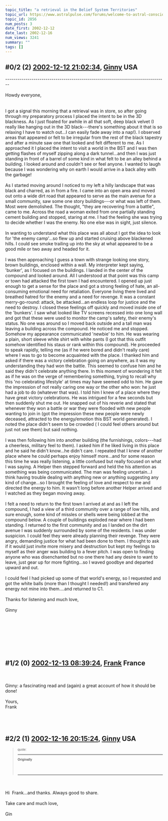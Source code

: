 ```yaml
---
topic_title: "a retrieval in the Belief System Territories"
topic_url: https://www.astralpulse.com/forums/welcome-to-astral-consciousness!/a-retrieval-in-the-belief-system-territories
topic_id: 2856
num_posts: 3
date_first: 2002-12-12
date_last: 2002-12-16
num_views: 3241
summary: ""
tags: []
---
```


## \#0/2 (2) [2002-12-12 21:02:34](https://www.astralpulse.com/forums/index.php?msg=118586), [Ginny](https://www.astralpulse.com/forums/profile/?u=1404) USA ##
<section>
--------------------------------------------------------------------------------
<br>
<br>
Howdy everyone,
<br>
<br>
<br>
I got a signal this morning that a retrieval was in store, so after going through my preparatory process I placed the intent to be in the 3D blackness. As I just floated for awhile in all that soft, deep black velvet (I really like hanging out in the 3D black---there's something about it that is so relaxing I have to watch out...I can easily fade away into a nap!). I observed areas that appeared or felt to be irregular from the rest of the black tapestry and after a minute saw one that looked and felt different to me. As I approached it I placed the intent to visit a world in the BST and I was then getting flashes of myself zipping along a dark tunnel...and then I was just standing in front of a barrel of some kind in what felt to be an alley behind a building. I looked around and couldn't see or feel anyone. I wanted to laugh because I was wondering why on earth I would arrive in a back alley with the garbage!
<br>
<br>
As I started moving around I noticed to my left a hilly landscape that was black and charred, as in from a fire. I came into an open area and moved out onto a wide dirt road that appeared to serve as the main avenue for a small community, saw some one story buildings---or what was left of them. Most were demolished. The thought, "they are recovering from a battle", came to me. Across the road a woman exited from one partially standing cement building and stopped, staring at me. I had the feeling she was trying to decide whether I was the enemy. No one else was in sight, just silence.
<br>
<br>
In wanting to understand what this place was all about I got the idea to look for 'the enemy camp'...so flew up and started cruising above blackened hills. I could see smoke trailing up into the sky at what appeared to be a good mile or two away and headed for it.
<br>
<br>
I was then approaching I guess a town with strange looking one story, brown buildings, enclosed within a wall. My interpreter kept saying, 'bunker', as I focused on the buildings. I landed in the center of the compound and looked around. All I understood at that point was this camp or town had attacked the first town I had encountered. I opened up just enough to get a sense for the place and got a strong feeling of hate, an all-consuming emotional need for retaliation. Everyone living there lived and breathed hatred for the enemy and a need for revenge. It was a constant merry-go-round: attack, be attacked...an endless loop for justice and the need to destroy. I closed these feelings off quickly and moved inside one of the 'bunkers'. I saw what looked like TV screens recessed into one long wall and got that these were used to monitor the camp's safety, their enemy's status. No one was around so I moved back outside and a tall man was leaving a building across the compound. He noticed me and stopped. Somehow my appearance communicated 'newbie' to him. He was wearing a plain, short sleeve white shirt with white pants (I got that this outfit somehow identified his staus or rank within this compound). He proceeded to speak rapidly, telling me (as if he were bored and didn't really care) where I was to go to become acquainted with the place. I thanked him and asked if there was a victory celebration going on anywhere, as it was my understanding they had won the battle. This seemed to confuse him and he said they didn't celebrate anything there. In this moment of wondering it felt as if he was on the verge of remembering something, trying to recall why this 'no celebrating lifestyle' at times may have seemed odd to him. He gave the impression of not really caring one way or the other who won: he just had a job to do (whatever that was). I told him I knew of a place where they have great victory celebrations. He was intrigued for a few seconds but then suddenly shut me out. He snapped out of his reverie and stated that whenever they won a battle or war they were flooded with new people wanting to join in (got the impression these new people were newly deceased, attracted to the energy/emotion this BST world generated). I noted the place didn't seem to be crowded ( I could feel others around but just not see them) but said nothing.
<br>
<br>
I was then following him into another building (the furnishings, colors---had a cheerless, military feel to them). I asked him if he liked living in this place and he said he didn't know...he didn't care. I repeated that I knew of another place where he could perhaps enjoy himself more...and for some reason this time he was really listening, a little confused but really focused on what I was saying. A Helper then stepped forward and held the his attention as something was being communicated. The man was feeling uncertain...I think having trouble dealing with anything new or anything suggesting any kind of change...so I brought the feeling of love and respect to me and directed the energy to him. It wasn't long before another Helper arrived and I watched as they began moving away.
<br>
<br>
I felt a need to return to the first town I arrived at and as I left the compound, I had a view of a third community over a range of low hills, and sure enough, some kind of missles or shells were being lobbed at the compound below. A couple of buildings exploded near where I had been standing. I returned to the first community and as I landed on the dirt avenue I was suddenly surrounded by some of the residents. I was under suspicion. I could feel they were already planning their revenge. They were angry, demanding justice for what had been done to them. I thought to ask if it would just invite more misery and destruction but kept my feelings to myself as their anger was building to a fever pitch. I was open to finding anyone who was disenchanted but no one there had any desire to want to leave, just gear up for more fighting...so I waved goodbye and departed upward and out.
<br>
<br>
I could feel I had picked up some of that world's energy, so I requested and got the white balls (more than I thought I needed!) and transfered any energy not mine into them....and returned to C1.
<br>
<br>
Thanks for listening and much love,
<br>
<br>
Ginny
<br>
<br>
<br>
<br>
<br>
<br>
<br>
<br>
</section>

## \#1/2 (0) [2002-12-13 08:39:24](https://www.astralpulse.com/forums/index.php?msg=18785), [Frank](https://www.astralpulse.com/forums/profile/?u=359) France ##
<section>
<br>
<br>
Ginny: a fascinating read and (again) a great account of how it should be done!
<br>
<br>
Yours,
<br>
Frank
<br>
<br>
<br>
<br>
</section>

## \#2/2 (1) [2002-12-16 20:15:24](https://www.astralpulse.com/forums/index.php?msg=18926), [Ginny](https://www.astralpulse.com/forums/profile/?u=1404) USA ##
<section>
<blockquote id="quote">
 <font face='"Arial"' id="quote" size="1">
  quote:
  <hr height="1" id="quote" noshade=""/>
  <b>
   Originally
   <br>
   <br>
   <br>
   <br>
   <hr height="1" id="quote" noshade=""/>
  </b>
 </font>
</blockquote>
<br>
<br>
Hi  Frank...and thanks. Always good to share.
<br>
<br>
Take care and much love,
<br>
<br>
Gin
<br>
<br>
</section>